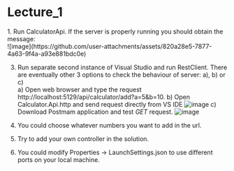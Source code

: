 <h1>Lecture_1</h1>
1. Run CalculatorApi. If the server is properly running you should obtain the message:<br>
![image](https://github.com/user-attachments/assets/820a28e5-7877-4a63-9f4a-a93e881bdc0e)

3. Run separate second instance of Visual Studio and run RestClient. There are eventually other 3 options to check the behaviour of server: a), b) or c)<br>
   a) Open web browser and type the request http://localhost:5129/api/calculator/add?a=5&b=10.
   b) Open Calculator.Api.http and send request directly from VS IDE ![image](https://github.com/user-attachments/assets/a7d126d9-c57f-4718-9f96-97aa2559044e)
   c) Download Postmam application and test <em>GET</em> request.  ![image](https://github.com/user-attachments/assets/5308ee53-8c58-4673-b43e-7e81849dd36c)

4. You could choose whatever numbers you want to add in the url.
5. Try to add your own controller in the solution.
6. You could modify Properties -> LaunchSettings.json to use different ports on your local machine.
